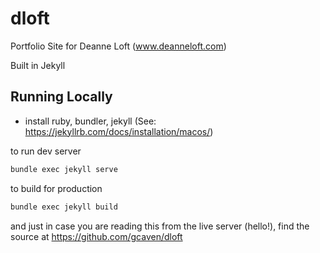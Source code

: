 # dloft
Portfolio Site for Deanne Loft (www.deanneloft.com)

Built in Jekyll

## Running Locally
* install ruby, bundler, jekyll (See: https://jekyllrb.com/docs/installation/macos/)

to run dev server
```bash
bundle exec jekyll serve
```

to build for production
```bash
bundle exec jekyll build
```

and just in case you are reading this from the live server (hello!), find the source at
https://github.com/gcaven/dloft
